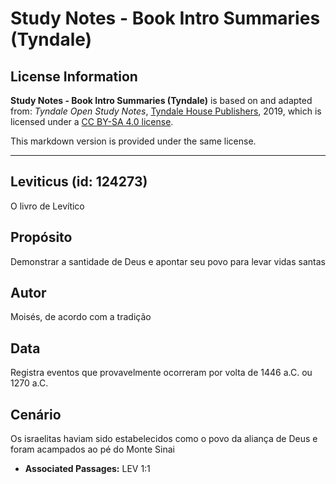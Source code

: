 # Study Notes - Book Intro Summaries (Tyndale)

## License Information

**Study Notes - Book Intro Summaries (Tyndale)** is based on and adapted from: _Tyndale Open Study Notes_, [Tyndale House Publishers](https://tyndaleopenresources.com/), 2019, which is licensed under a [CC BY-SA 4.0 license](https://creativecommons.org/licenses/by-sa/4.0/legalcode.en).

This markdown version is provided under the same license.



--------------------------------

## Leviticus (id: 124273)

O livro de Levítico

Propósito
---------

Demonstrar a santidade de Deus e apontar seu povo para levar vidas santas

Autor
-----

Moisés, de acordo com a tradição

Data
----

Registra eventos que provavelmente ocorreram por volta de 1446 a.C. ou 1270 a.C.

Cenário
-------

Os israelitas haviam sido estabelecidos como o povo da aliança de Deus e foram acampados ao pé do Monte Sinai

* **Associated Passages:** LEV 1:1

